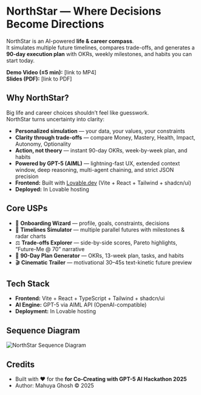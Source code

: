 # NorthStar — Where Decisions Become Directions

NorthStar is an AI-powered **life & career compass**.  
It simulates multiple future timelines, compares trade-offs, and generates a **90-day execution plan** with OKRs, weekly milestones, and habits you can start today.

**Demo Video (≤5 min):** [link to MP4]  
**Slides (PDF):** [link to PDF]  


## Why NorthStar?
Big life and career choices shouldn’t feel like guesswork.  
NorthStar turns uncertainty into clarity:

- **Personalized simulation** — your data, your values, your constraints  
- **Clarity through trade-offs** — compare Money, Mastery, Health, Impact, Autonomy, Optionality  
- **Action, not theory** — instant 90-day OKRs, week-by-week plan, and habits  
- **Powered by GPT-5 (AIML)** — lightning-fast UX, extended context window, deep reasoning, multi-agent chaining, and strict JSON precision  
- **Frontend:** Built with [Lovable.dev](https://lovable.dev) (Vite + React + Tailwind + shadcn/ui)  
- **Deployed:** In Lovable hosting  


## Core USPs
- 🎯 **Onboarding Wizard** — profile, goals, constraints, decisions  
- 🔮 **Timelines Simulator** — multiple parallel futures with milestones & radar charts  
- ⚖️ **Trade-offs Explorer** — side-by-side scores, Pareto highlights, “Future-Me @ 70” narrative  
- 📅 **90-Day Plan Generator** — OKRs, 13-week plan, tasks, and habits  
- 🎬 **Cinematic Trailer** — motivational 30–45s text-kinetic future preview  


## Tech Stack
- **Frontend:** Vite + React + TypeScript + Tailwind + shadcn/ui  
- **AI Engine:** GPT-5 via AIML API (OpenAI-compatible)  
- **Deployment:** In Lovable hosting

## Sequence Diagram

![NorthStar Sequence Diagram](https://drive.google.com/uc?export=view&id=10kg3MYzV7Lo2s6AYR09-oT1-bGXQoNTU)


## Credits

- Built with ❤️ for the **for Co-Creating with GPT-5 AI Hackathon 2025**
- Author: Mahuya Ghosh © 2025
